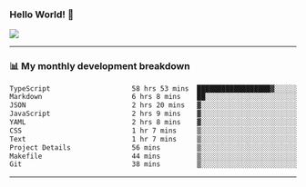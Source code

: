 ### Hello World! 👋

<a>
  <img align="center" src="https://github-readme-stats.vercel.app/api?username=megatunger&count_private=true&include_all_commits=true&bg_color=30,56CCF2,2F80ED&title_color=fff&text_color=fff" />
</a>

------
### 📊 My monthly development breakdown

<!--START_SECTION:waka-->

```txt
TypeScript                    58 hrs 53 mins  ██████████████████▓░░░░░░   74.90 %
Markdown                      6 hrs 8 mins    ██░░░░░░░░░░░░░░░░░░░░░░░   07.82 %
JSON                          2 hrs 20 mins   ▓░░░░░░░░░░░░░░░░░░░░░░░░   02.98 %
JavaScript                    2 hrs 9 mins    ▓░░░░░░░░░░░░░░░░░░░░░░░░   02.75 %
YAML                          2 hrs 8 mins    ▓░░░░░░░░░░░░░░░░░░░░░░░░   02.72 %
CSS                           1 hr 7 mins     ▒░░░░░░░░░░░░░░░░░░░░░░░░   01.42 %
Text                          1 hr 7 mins     ▒░░░░░░░░░░░░░░░░░░░░░░░░   01.42 %
Project Details               56 mins         ▒░░░░░░░░░░░░░░░░░░░░░░░░   01.19 %
Makefile                      44 mins         ▒░░░░░░░░░░░░░░░░░░░░░░░░   00.94 %
Git                           38 mins         ▒░░░░░░░░░░░░░░░░░░░░░░░░   00.81 %
```

<!--END_SECTION:waka-->

------
